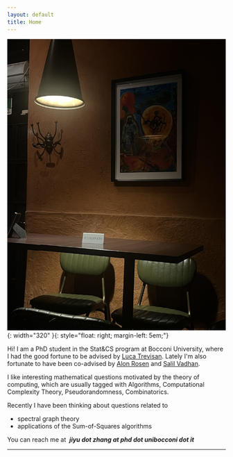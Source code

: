 ```yaml
---
layout: default
title: Home
---
```




![Lausanne, summer 2024](/assets/prog.jpg){: width="320" }{: style="float: right; margin-left: 5em;"}


Hi! I am a PhD student in the Stat&CS program at Bocconi University, where I had the good fortune to be advised by [Luca Trevisan](https://lucatrevisan.github.io/). Lately I'm also fortunate to have been co-advised by [Alon Rosen](https://www.alonrosen.net/) and [Salil Vadhan](https://salil.seas.harvard.edu/).

I like interesting mathematical questions motivated by the theory of computing, which are usually tagged with Algorithms, Computational Complexity Theory, Pseudorandomness, Combinatorics.  

Recently I have been thinking about questions related to

* spectral graph theory
* applications of the Sum-of-Squares algorithms


You can reach me at &nbsp;***jiyu dot zhang at phd dot unibocconi dot it***

---







